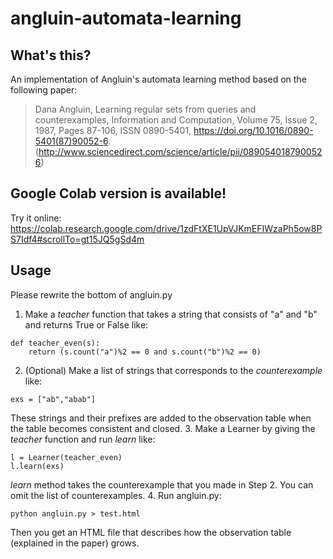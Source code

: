 # angluin-automata-learning

## What's this?
An implementation of Angluin's automata learning method based on the following paper:


>Dana Angluin,
>Learning regular sets from queries and counterexamples,
>Information and Computation,
>Volume 75, Issue 2,
>1987,
>Pages 87-106,
>ISSN 0890-5401,
>https://doi.org/10.1016/0890-5401(87)90052-6.
>(http://www.sciencedirect.com/science/article/pii/0890540187900526)

## Google Colab version is available!
Try it online: https://colab.research.google.com/drive/1zdFtXE1UpVJKmEFIWzaPh5ow8PS7Idf4#scrollTo=gt15JQ5gSd4m

## Usage
Please rewrite the bottom of angluin.py
1. Make a _teacher_ function that takes a string that consists of "a" and "b" and returns True or False like:
```
def teacher_even(s):
    return (s.count("a")%2 == 0 and s.count("b")%2 == 0)
```
2. (Optional) Make a list of strings that corresponds to the _counterexample_ like:
```
exs = ["ab","abab"]
```
These strings and their prefixes are added to the observation table when the table becomes consistent and closed.
3. Make a Learner by giving the _teacher_ function and run _learn_ like:
```
l = Learner(teacher_even)
l.learn(exs)    
```
_learn_ method takes the counterexample that you made in Step 2.  You can omit the list of counterexamples.
4. Run angluin.py:
```
python angluin.py > test.html
```
Then you get an HTML file that describes how the observation table (explained in the paper) grows.

